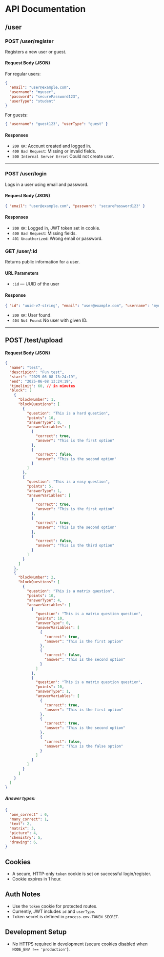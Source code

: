 # API Documentation

## /user

### POST /user/register

Registers a new user or guest.

#### Request Body (JSON)

For regular users:

```json
{
  "email": "user@example.com",
  "username": "myuser",
  "password": "securePassword123",
  "userType": "student"
}
```

For guests:

```json
{ "username": "guest123", "userType": "guest" }
```

#### Responses

- `200 OK`: Account created and logged in.
- `400 Bad Request`: Missing or invalid fields.
- `500 Internal Server Error`: Could not create user.

---

### POST /user/login

Logs in a user using email and password.

#### Request Body (JSON)

```json
{ "email": "user@example.com", "password": "securePassword123" }
```

#### Responses

- `200 OK`: Logged in, JWT token set in cookie.
- `400 Bad Request`: Missing fields.
- `401 Unauthorized`: Wrong email or password.

### GET /user/\:id

Returns public information for a user.

#### URL Parameters

- `:id` — UUID of the user

#### Response

```json
{ "id": "uuid-v7-string", "email": "user@example.com", "username": "myuser", "userType": "student" }
```

- `200 OK`: User found.
- `404 Not Found`: No user with given ID.

---

## POST /test/upload

#### Request Body (JSON)
```json
{ 
  "name": "test",
  "descripion": "Fun test",
  "start": "2025-06-08 13:24:19",
  "end": "2025-06-08 13:24:19",
  "timelimit": 60, // in minutes
  "block": [
    {
      "blockNumber": 1,
      "blockQuestions": [
        {
          "question": "This is a hard question",
          "points": 10,
          "answerType": 0,
          "answerVariables": [
            {
              "correct": true,
              "answer": "This is the first option"
            },
            {
              "correct": false,
              "answer": "This is the second option"
            }
          ]
        },
        {
          "question": "This is a easy question",
          "points": 5,
          "answerType": 1,
          "answerVariables": [
            {
              "correct": true,
              "answer": "This is the first option"
            },
            {
              "correct": true,
              "answer": "This is the second option"
            },
            {
              "correct": false,
              "answer": "This is the third option"
            }
          ]
        }
      ]
    },
    {
      "blockNumber": 2,
      "blockQuestions": [
        {
          "question": "This is a matrix question",
          "points": 10,
          "answerType": 4,
          "answerVariables": [
            {
              "question": "This is a matrix question question",
              "points": 10,
              "answerType": 0,
              "answerVariables": [
                {
                  "correct": true,
                  "answer": "This is the first option"
                },
                {
                  "correct": false,
                  "answer": "This is the second option"
                }
              ]
            },
            {
              "question": "This is a matrix question question",
              "points": 10,
              "answerType": 1,
              "answerVariables": [
                {
                  "correct": true,
                  "answer": "This is the first option"
                },
                {
                  "correct": true,
                  "answer": "This is the second option"
                },
                {
                  "correct": false,
                  "answer": "This is the false option"
                }
              ]
            }
          ]
        }
      ]
    }
  ]
}
```
##### Answer types:

```json
{
  "one_correct" : 0,
  "many_correct": 1,
  "text": 2,
  "matrix": 3,
  "picture": 4,
  "chemistry": 5,
  "drawing": 6,
}
```

## Cookies

- A secure, HTTP-only `token` cookie is set on successful login/register.
- Cookie expires in 1 hour.

## Auth Notes

- Use the `token` cookie for protected routes.
- Currently, JWT includes `id` and `userType`.
- Token secret is defined in `process.env.TOKEN_SECRET`.

## Development Setup

- No HTTPS required in development (secure cookies disabled when `NODE_ENV !== 'production'`).
